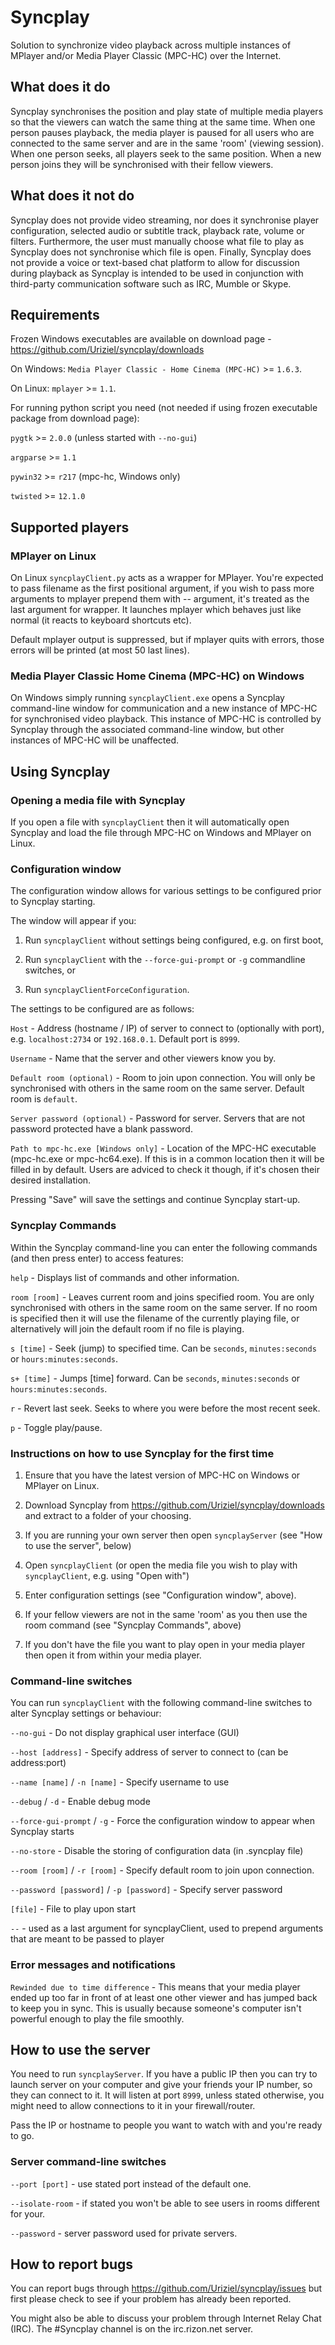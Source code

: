 # Syncplay

Solution to synchronize video playback across multiple instances of MPlayer and/or Media Player Classic (MPC-HC) over the Internet.

## What does it do

Syncplay synchronises the position and play state of multiple media players so that the viewers can watch the same thing at the same time.
When one person pauses playback, the media player is paused for all users who are connected to the same server and are in the same 'room' (viewing session).
When one person seeks, all players seek to the same position. When a new person joins they will be synchronised with their fellow viewers.

## What does it not do

Syncplay does not provide video streaming, nor does it synchronise player configuration, selected audio or subtitle track, playback rate, volume or filters. Furthermore, the user must manually choose what file to play as Syncplay does not synchronise which file is open. Finally, Syncplay does not provide a voice or text-based chat platform to allow for discussion during playback as Syncplay is intended to be used in conjunction with third-party communication software such as IRC, Mumble or Skype.

## Requirements
Frozen Windows executables are available on download page - https://github.com/Uriziel/syncplay/downloads

On Windows: `Media Player Classic - Home Cinema (MPC-HC)` >= `1.6.3`.

On Linux: `mplayer` >= `1.1`.

For running python script you need (not needed if using frozen executable package from download page):

`pygtk` >= `2.0.0` (unless started with `--no-gui`)

`argparse` >= `1.1`

`pywin32` >= `r217` (mpc-hc, Windows only)

`twisted` >= `12.1.0`

## Supported players
### MPlayer on Linux

On Linux `syncplayClient.py` acts as a wrapper for MPlayer. 
You're expected to pass filename as the first positional argument, if you wish to pass more arguments to mplayer prepend them with -- argument, it's treated as the last argument for wrapper.
It launches mplayer which behaves just like normal (it reacts to keyboard shortcuts etc).

Default mplayer output is suppressed, but if mplayer quits with errors, those errors will be printed (at most 50 last lines).

### Media Player Classic Home Cinema (MPC-HC) on Windows

On Windows simply running `syncplayClient.exe` opens a Syncplay command-line window for communication and a new instance of MPC-HC for synchronised video playback. This instance of MPC-HC is controlled by Syncplay through the associated command-line window, but other instances of MPC-HC will be unaffected.

## Using Syncplay

### Opening a media file with Syncplay

If you open a file with `syncplayClient` then it will automatically open Syncplay and load the file through MPC-HC on Windows and MPlayer on Linux.

### Configuration window
The configuration window allows for various settings to be configured prior to Syncplay starting.

The window will appear if you:

1. Run `syncplayClient`  without settings being configured, e.g. on first boot,

2. Run `syncplayClient` with the `--force-gui-prompt` or `-g` commandline switches, or

3. Run `syncplayClientForceConfiguration`.

The settings to be configured are as follows:

`Host` - Address (hostname / IP) of server to connect to (optionally with port), e.g. `localhost:2734` or `192.168.0.1`. Default port is `8999`.

`Username` - Name that the server and other viewers know you by.

`Default room (optional)` - Room to join upon connection. You will only be synchronised with others in the same room on the same server. Default room is `default`.

`Server password (optional)` - Password for server. Servers that are not password protected have a blank password.

`Path to mpc-hc.exe [Windows only]` - Location of the MPC-HC executable (mpc-hc.exe or mpc-hc64.exe). If this is in a common location then it will be filled in by default. Users are adviced to check it though, if it's chosen their desired installation.

Pressing "Save" will save the settings and continue Syncplay start-up.

### Syncplay Commands

Within the Syncplay command-line you can enter the following commands (and then press enter) to access features:

`help` - Displays list of commands and other information.

`room [room]` - Leaves current room and joins specified room. You are only synchronised with others in the same room on the same server. If no room is specified then it will use the filename of the currently playing file, or alternatively will join the default room if no file is playing.

`s [time]` - Seek (jump) to specified time. Can be `seconds`, `minutes:seconds` or `hours:minutes:seconds`.

`s+ [time]` - Jumps [time] forward. Can be `seconds`, `minutes:seconds` or `hours:minutes:seconds`.

`r` - Revert last seek. Seeks to where you were before the most recent seek.

`p` - Toggle play/pause.

### Instructions on how to use Syncplay for the first time

1. Ensure that you have the latest version of MPC-HC on Windows or MPlayer on Linux.

2. Download Syncplay from https://github.com/Uriziel/syncplay/downloads and extract to a folder of your choosing.

3. If you are running your own server then open `syncplayServer` (see "How to use the server", below)

4. Open `syncplayClient` (or open the media file you wish to play with `syncplayClient`, e.g. using "Open with")

5. Enter configuration settings (see "Configuration window", above).

6. If your fellow viewers are not in the same 'room' as you then use the room command (see "Syncplay Commands", above)

7. If you don't have the file you want to play open in your media player then open it from within your media player.

### Command-line switches

You can run `syncplayClient` with the following command-line switches to alter Syncplay settings or behaviour:

`--no-gui` - Do not display graphical user interface (GUI)

`--host [address]` - Specify address of server to connect to (can be address:port)

`--name [name]` / `-n [name]` - Specify username to use

`--debug` / `-d` - Enable debug mode

`--force-gui-prompt` / `-g` - Force the configuration window to appear when Syncplay starts

`--no-store` - Disable the storing of configuration data (in .syncplay file)

`--room [room]` / `-r [room]` - Specify default room to join upon connection.

`--password [password]` / `-p [password]` - Specify server password

`[file]` - File to play upon start

`--` - used as a last argument for syncplayClient, used to prepend arguments that are meant to be passed to player

### Error messages and notifications

`Rewinded due to time difference` - This means that your media player ended up too far in front of at least one other viewer and has jumped back to keep you in sync. This is usually because someone's computer isn't powerful enough to play the file smoothly.
       
## How to use the server

You need to run `syncplayServer`. If you have a public IP then you can try to launch server on your computer
and give your friends your IP number, so they can connect to it. It will listen at port `8999`, unless stated otherwise, you
might need to allow connections to it in your firewall/router.

Pass the IP or hostname to people you want to watch with and you're ready to go.

### Server command-line switches

`--port [port]` - use stated port instead of the default one.

`--isolate-room` - if stated you won't be able to see users in rooms different for your.

`--password` - server password used for private servers.

## How to report bugs

You can report bugs through https://github.com/Uriziel/syncplay/issues but first please check to see if your problem has already been reported.

You might also be able to discuss your problem through Internet Relay Chat (IRC). The #Syncplay channel is on the irc.rizon.net server.
